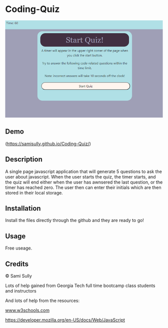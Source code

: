# Coding-Quiz

![Image of Screenshot](./JavascriptCodingQuiz.png)

## Demo
(https://samisully.github.io/Coding-Quiz/)

## Description 

A single page javascript application that will generate 5 questions to ask the user about javascript. When the user starts the quiz, the timer starts, and the quiz will end either when the user has awnsered the last question, or the timer has reached zero.
The user then can enter their initials which are then stored in their local storage.

## Installation

Install the files directly through the github and they are ready to go!

## Usage

Free useage.

## Credits

© Sami Sully

Lots of help gained from Georgia Tech full time bootcamp class students and instructors

And lots of help from the resources:

www.w3schools.com

https://developer.mozilla.org/en-US/docs/Web/JavaScript